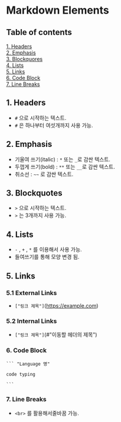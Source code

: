 # Markdown Elements

## Table of contents

[1. Headers](#1-headers)<br>
[2. Emphasis](#2-emphasis)<br>
[3. Blockquores](#3-blockquotes)<br>
[4. Lists](#4-lists)<br>
[5. Links](#5-links)<br>
[6. Code Block](#6-code-block)<br>
[7. Line Breaks](#7-line-breaks)<br>

## 1. Headers

- `#` 으로 시작하는 텍스트.
- `#` 은 하나부터 여섯개까지 사용 가능.

## 2. Emphasis

- 기울여 쓰기(italic) : `*` 또는 `_`로 감싼 텍스트.
- 두껍게 쓰기(bold) : `**` 또는 `__`로 감싼 텍스트.
- 취소선 : `~~` 로 감싼 텍스트.

## 3. Blockquotes

- `>` 으로 시작하는 텍스트.
- `>` 는 3개까지 사용 가능.

## 4. Lists

- `-` , `+` , `*` 를 이용해서 사용 가능.
- 들여쓰기를 통해 모양 변경 됨.

## 5. Links

### 5.1 External Links

- `["링크 제목"]`(https://example.com)

### 5.2 Internal Links

- `["링크 제목"]`(#"이동할 헤더의 제목")

### 6. Code Block

    ``` "Language 명"

    code typing

    ```

### 7. Line Breaks

- `<br>` 를 활용해서줄바꿈 가능.
